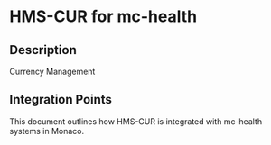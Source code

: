 # HMS-CUR for mc-health

## Description

Currency Management

## Integration Points

This document outlines how HMS-CUR is integrated with mc-health systems in Monaco.
